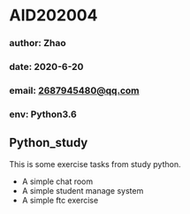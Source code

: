 # AID202004
### author: Zhao
### date: 2020-6-20
### email: 2687945480@qq.com
### env: Python3.6
## Python_study
This is some exercise tasks from study python.
* A simple chat room
* A simple student manage system
* A simple ftc exercise